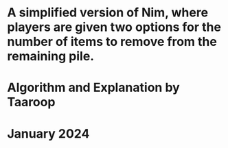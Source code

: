 # A simplified version of Nim, where players are given two options for the number of items to remove from the remaining pile.
# Algorithm and Explanation by Taaroop
# January 2024
